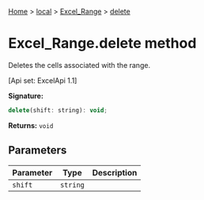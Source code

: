 [Home](./index) &gt; [local](local.md) &gt; [Excel\_Range](local.excel_range.md) &gt; [delete](local.excel_range.delete.md)

# Excel\_Range.delete method

Deletes the cells associated with the range. 

 \[Api set: ExcelApi 1.1\]

**Signature:**
```javascript
delete(shift: string): void;
```
**Returns:** `void`

## Parameters

|  Parameter | Type | Description |
|  --- | --- | --- |
|  `shift` | `string` |  |

